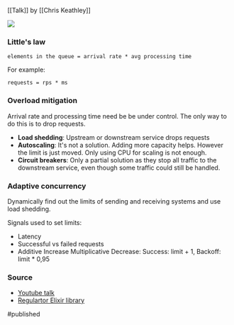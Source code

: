 [[Talk]] by [[Chris Keathley]]

![](https://www.youtube.com/watch?v=-oQl1xv0hDk)

### Little's law
```
elements in the queue = arrival rate * avg processing time
```

For example:
```
requests = rps * ms
```

### Overload mitigation
Arrival rate and processing time need be be under control. The only way to do this is to drop requests.

- **Load shedding**: Upstream or downstream service drops requests
- **Autoscaling**: It's not a solution. Adding more capacity helps. However the limit is just moved. Only using CPU for scaling is not enough. 
- **Circuit breakers**: Only a partial solution as they stop all traffic to the downstream service, even though some traffic could still be handled.

### Adaptive concurrency
Dynamically find out the limits of sending and receiving systems and use load shedding.

Signals used to set limits:
- Latency
- Successful vs failed requests
- Additive Increase Multiplicative Decrease: Success: limit + 1, Backoff: limit * 0,95 

### Source 
- [Youtube talk](https://www.youtube.com/watch?v=-oQl1xv0hDk)
- [Regulartor Elixir library](https://github.com/keathley/regulator)

#published 